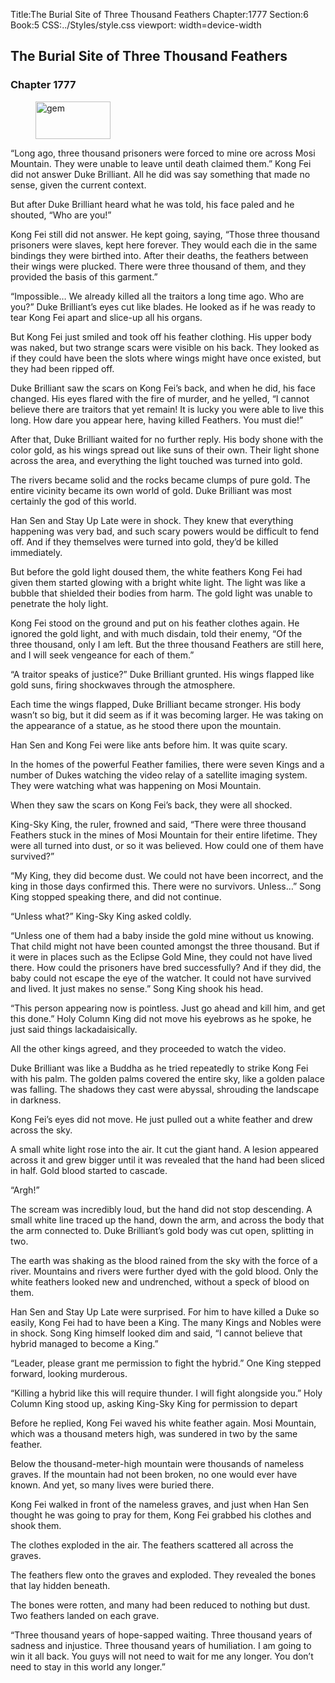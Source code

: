 Title:The Burial Site of Three Thousand Feathers 
Chapter:1777 
Section:6 
Book:5 
CSS:../Styles/style.css 
viewport: width=device-width
  
## The Burial Site of Three Thousand Feathers
### Chapter 1777
  
<figure>
	<img src="../Images/gem.gif" alt="gem" id="gem" width="120" height="60" />
</figure>
  

  
“Long ago, three thousand prisoners were forced to mine ore across Mosi Mountain. They were unable to leave until death claimed them.” Kong Fei did not answer Duke Brilliant. All he did was say something that made no sense, given the current context.

But after Duke Brilliant heard what he was told, his face paled and he shouted, “Who are you!”

Kong Fei still did not answer. He kept going, saying, “Those three thousand prisoners were slaves, kept here forever. They would each die in the same bindings they were birthed into. After their deaths, the feathers between their wings were plucked. There were three thousand of them, and they provided the basis of this garment.”

“Impossible… We already killed all the traitors a long time ago. Who are you?” Duke Brilliant’s eyes cut like blades. He looked as if he was ready to tear Kong Fei apart and slice-up all his organs.

But Kong Fei just smiled and took off his feather clothing. His upper body was naked, but two strange scars were visible on his back. They looked as if they could have been the slots where wings might have once existed, but they had been ripped off.

Duke Brilliant saw the scars on Kong Fei’s back, and when he did, his face changed. His eyes flared with the fire of murder, and he yelled, “I cannot believe there are traitors that yet remain! It is lucky you were able to live this long. How dare you appear here, having killed Feathers. You must die!”

After that, Duke Brilliant waited for no further reply. His body shone with the color gold, as his wings spread out like suns of their own. Their light shone across the area, and everything the light touched was turned into gold.

The rivers became solid and the rocks became clumps of pure gold. The entire vicinity became its own world of gold. Duke Brilliant was most certainly the god of this world.

Han Sen and Stay Up Late were in shock. They knew that everything happening was very bad, and such scary powers would be difficult to fend off. And if they themselves were turned into gold, they’d be killed immediately.

But before the gold light doused them, the white feathers Kong Fei had given them started glowing with a bright white light. The light was like a bubble that shielded their bodies from harm. The gold light was unable to penetrate the holy light.

Kong Fei stood on the ground and put on his feather clothes again. He ignored the gold light, and with much disdain, told their enemy, “Of the three thousand, only I am left. But the three thousand Feathers are still here, and I will seek vengeance for each of them.”

“A traitor speaks of justice?” Duke Brilliant grunted. His wings flapped like gold suns, firing shockwaves through the atmosphere.

Each time the wings flapped, Duke Brilliant became stronger. His body wasn’t so big, but it did seem as if it was becoming larger. He was taking on the appearance of a statue, as he stood there upon the mountain.

Han Sen and Kong Fei were like ants before him. It was quite scary.

In the homes of the powerful Feather families, there were seven Kings and a number of Dukes watching the video relay of a satellite imaging system. They were watching what was happening on Mosi Mountain.

When they saw the scars on Kong Fei’s back, they were all shocked.

King-Sky King, the ruler, frowned and said, “There were three thousand Feathers stuck in the mines of Mosi Mountain for their entire lifetime. They were all turned into dust, or so it was believed. How could one of them have survived?”

“My King, they did become dust. We could not have been incorrect, and the king in those days confirmed this. There were no survivors. Unless…” Song King stopped speaking there, and did not continue.

“Unless what?” King-Sky King asked coldly.

“Unless one of them had a baby inside the gold mine without us knowing. That child might not have been counted amongst the three thousand. But if it were in places such as the Eclipse Gold Mine, they could not have lived there. How could the prisoners have bred successfully? And if they did, the baby could not escape the eye of the watcher. It could not have survived and lived. It just makes no sense.” Song King shook his head.

“This person appearing now is pointless. Just go ahead and kill him, and get this done.” Holy Column King did not move his eyebrows as he spoke, he just said things lackadaisically.

All the other kings agreed, and they proceeded to watch the video.

Duke Brilliant was like a Buddha as he tried repeatedly to strike Kong Fei with his palm. The golden palms covered the entire sky, like a golden palace was falling. The shadows they cast were abyssal, shrouding the landscape in darkness.

Kong Fei’s eyes did not move. He just pulled out a white feather and drew across the sky.

A small white light rose into the air. It cut the giant hand. A lesion appeared across it and grew bigger until it was revealed that the hand had been sliced in half. Gold blood started to cascade.

“Argh!”

The scream was incredibly loud, but the hand did not stop descending. A small white line traced up the hand, down the arm, and across the body that the arm connected to. Duke Brilliant’s gold body was cut open, splitting in two.

The earth was shaking as the blood rained from the sky with the force of a river. Mountains and rivers were further dyed with the gold blood. Only the white feathers looked new and undrenched, without a speck of blood on them.

Han Sen and Stay Up Late were surprised. For him to have killed a Duke so easily, Kong Fei had to have been a King. The many Kings and Nobles were in shock. Song King himself looked dim and said, “I cannot believe that hybrid managed to become a King.”

“Leader, please grant me permission to fight the hybrid.” One King stepped forward, looking murderous.

“Killing a hybrid like this will require thunder. I will fight alongside you.” Holy Column King stood up, asking King-Sky King for permission to depart

Before he replied, Kong Fei waved his white feather again. Mosi Mountain, which was a thousand meters high, was sundered in two by the same feather.

Below the thousand-meter-high mountain were thousands of nameless graves. If the mountain had not been broken, no one would ever have known. And yet, so many lives were buried there.

Kong Fei walked in front of the nameless graves, and just when Han Sen thought he was going to pray for them, Kong Fei grabbed his clothes and shook them.

The clothes exploded in the air. The feathers scattered all across the graves.

The feathers flew onto the graves and exploded. They revealed the bones that lay hidden beneath.

The bones were rotten, and many had been reduced to nothing but dust. Two feathers landed on each grave.

“Three thousand years of hope-sapped waiting. Three thousand years of sadness and injustice. Three thousand years of humiliation. I am going to win it all back. You guys will not need to wait for me any longer. You don’t need to stay in this world any longer.”
